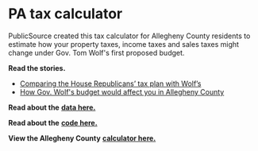 # PA tax calculator
PublicSource created this tax calculator for Allegheny County residents to estimate how your property taxes, income taxes and sales taxes might change under Gov. Tom Wolf's first proposed budget.

**Read the stories.**
- [Comparing the House Republicans’ tax plan with Wolf’s](http://publicsource.org/investigations/tax-calculator-comparing-house-republicans-tax-plan-with-wolf-s#.VWp06WT4-2w)
- [How Gov. Wolf's budget would affect you in Allegheny County](http://publicsource.org/investigations/tax-calculator-how-gov-wolfs-budget-would-affect-you-allegheny-county#.VSfaPpRPLek)

**Read about the** [**data here.**](https://github.com/akanik/pa-tax-calculator/blob/master/about-the-data.md)

**Read about the** [**code here.**](https://github.com/akanik/pa-tax-calculator/blob/master/about-the-code.md)

**View the Allegheny County** [**calculator here.**](http://54.173.122.255/taxcalc/index.html?)

